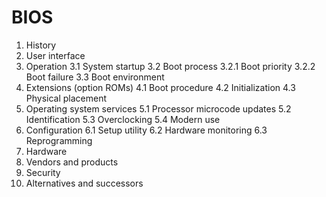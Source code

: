 # BIOS


1. History
2. User interface
3. Operation
  3.1 System startup
  3.2 Boot process
    3.2.1 Boot priority
    3.2.2 Boot failure
  3.3 Boot environment
4. Extensions (option ROMs)
  4.1 Boot procedure
  4.2 Initialization
  4.3 Physical placement
5. Operating system services
  5.1 Processor microcode updates
  5.2 Identification
  5.3 Overclocking
  5.4 Modern use
6. Configuration
  6.1 Setup utility
  6.2 Hardware monitoring
  6.3 Reprogramming
7. Hardware
8. Vendors and products
9. Security
10. Alternatives and successors
